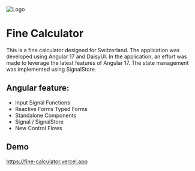 ![Logo](https://fine-calculator.vercel.app/assets/img/blitzer-logo.svg)

# Fine Calculator

This is a fine calculator designed for Switzerland. The application was developed using Angular 17 and DaisyUI. In the application, an effort was made to leverage the latest features of Angular 17. The state management was implemented using SignalStore.

## Angular feature:

- Input Signal Functions
- Reactive Forms Typed Forms
- Standalone Components
- Signal / SignalStore
- New Control Flows

## Demo

https://fine-calculator.vercel.app
